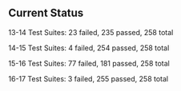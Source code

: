 ## Current Status

13-14
Test Suites: 23 failed, 235 passed, 258 total

14-15
Test Suites: 4 failed, 254 passed, 258 total

15-16
Test Suites: 77 failed, 181 passed, 258 total

16-17
Test Suites: 3 failed, 255 passed, 258 total


